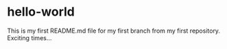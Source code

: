 # hello-world
This is my first README.md file for my first branch from my first repository. Exciting times...
